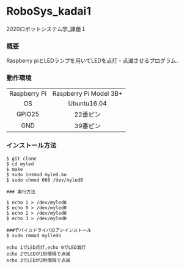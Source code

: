 # RoboSys_kadai1

2020ロボットシステム学_課題１

### 概要
Raspberry piとLEDランプを用いてLEDを点灯・点滅させるプログラム．

### 動作環境
|||
|:--:|:--:|
| Raspberry Pi | Raspberry Pi Model 3B+ |
| OS | Ubuntu16.04 |
| GPIO25 | 22番ピン |
| GND | 39番ピン |

### インストール方法
```
$ git clone 
$ cd myled
$ make
$ sudo insmod myled.ko
$ sudo chmod 666 /dev/myled0

### 実行方法

$ echo 1 > /dev/myled0
$ echo 0 > /dev/myled0
$ echo 2 > /dev/myled0
$ echo 3 > /dev/myled0

###デバイスドライバのアンインストール
$ sudo rmmod mylledo

echo 1でLED点灯,echo 0でLED消灯
echo 2でLEDが1秒間隔で点滅
echo 3でLEDが2秒間隔で点滅
